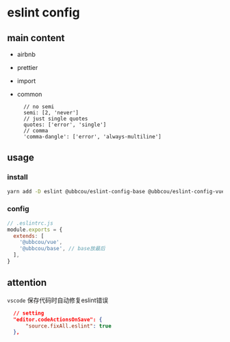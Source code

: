 # eslint config

## main content

- airbnb
- prettier
- import
- common

  ```any
    // no semi
    semi: [2, 'never']
    // just single quotes
    quotes: ['error', 'single']
    // comma
    'comma-dangle': ['error', 'always-multiline']
  ```

## usage

### install

```bash
yarn add -D eslint @ubbcou/eslint-config-base @ubbcou/eslint-config-vue
```

### config

```js
// .eslintrc.js
module.exports = {
  extends: [
    '@ubbcou/vue',
    '@ubbcou/base', // base放最后
  ],
}
```

## attention

`vscode` 保存代码时自动修复eslint错误

```json
  // setting
  "editor.codeActionsOnSave": {
      "source.fixAll.eslint": true
  },
```

